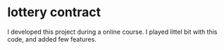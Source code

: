 # lottery contract 

I developed this project during a online course. I played littel bit with this code, and added few features.

 
